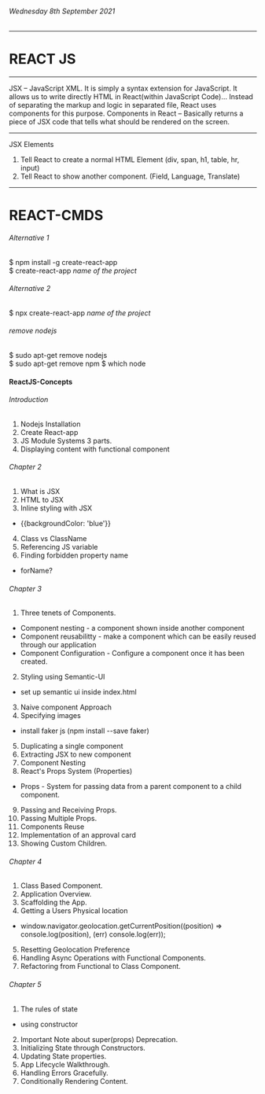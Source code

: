 ###### Wednesday 8th September 2021
*******************************************
# REACT JS
*******************************************

JSX – JavaScript XML. It is simply a syntax extension for JavaScript. It allows us to write directly HTML in React(within JavaScript Code)… Instead of separating the markup and logic in separated file, React uses components for this purpose.
Components  in React – Basically returns a piece of JSX code that tells what should be rendered on the screen. 
*******************************************
JSX Elements
1. Tell React to create a normal HTML Element (div, span, h1, table, hr, input)
2. Tell React to show another component. (Field, Language, Translate)

*******************************************
# REACT-CMDS
###### Alternative 1
$ npm install -g create-react-app <br/>
$ create-react-app *name of the project*

###### Alternative 2
$ npx create-react-app *name of the project*

###### remove nodejs
$ sudo apt-get remove nodejs <br/>
$ sudo apt-get remove npm
$ which node

#### ReactJS-Concepts
###### Introduction 
1. Nodejs Installation
2. Create React-app
3. JS Module Systems 3 parts.
4. Displaying content with functional component
###### Chapter 2
1. What is JSX
2. HTML to JSX
3. Inline styling with JSX
 - {{backgroundColor: 'blue'}}
4. Class vs ClassName
5. Referencing JS variable
6. Finding forbidden property name
 - forName?
###### Chapter 3
1. Three tenets of Components. 
 - Component nesting - a component shown inside another component
 - Component reusabilitty - make a component which can be easily reused through our application
 - Component Configuration - Configure a component once it has been created. 

2. Styling using Semantic-UI
 - set up semantic ui inside index.html
3. Naive component Approach
4. Specifying images 
 - install faker js (npm install --save faker)
5. Duplicating a single component
6. Extracting JSX to new component
7. Component Nesting
8. React's Props System (Properties)
 - Props - System for passing data from a parent component to a child component.
9. Passing and Receiving Props.
10. Passing Multiple Props.
11. Components Reuse
12. Implementation of an approval card
13. Showing Custom Children.
###### Chapter 4
1. Class Based Component.
2. Application Overview.
3. Scaffolding the App. 
4. Getting a Users Physical location
- window.navigator.geolocation.getCurrentPosition((position) => console.log(position), 
  (err) console.log(err));
5. Resetting Geolocation Preference
6. Handling Async Operations with Functional Components.
7. Refactoring from Functional to Class Component.
###### Chapter 5
1. The rules of state
- using constructor
2. Important Note about super(props) Deprecation. 
3. Initializing State through Constructors.
4. Updating State properties.
5. App Lifecycle Walkthrough.
6. Handling Errors Gracefully.
7. Conditionally Rendering Content.
